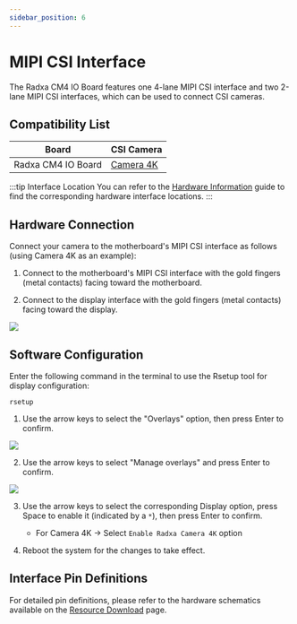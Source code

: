 ```yaml
---
sidebar_position: 6
---
```


# MIPI CSI Interface

The Radxa CM4 IO Board features one 4-lane MIPI CSI interface and two 2-lane MIPI CSI interfaces, which can be used to connect CSI cameras.

## Compatibility List

| Board              | CSI Camera                                                   |
| ------------------ | ------------------------------------------------------------ |
| Radxa CM4 IO Board | [Camera 4K](https://radxa.com/products/accessories/camera4k) |

:::tip Interface Location
You can refer to the [Hardware Information](./hardware_info.md) guide to find the corresponding hardware interface locations.
:::

## Hardware Connection

Connect your camera to the motherboard's MIPI CSI interface as follows (using Camera 4K as an example):

1. Connect to the motherboard's MIPI CSI interface with the gold fingers (metal contacts) facing toward the motherboard.

2. Connect to the display interface with the gold fingers (metal contacts) facing toward the display.

<div style={{ textAlign: "center" }}>
  <img
    src="/en/img/cm4/cm4_io_camera.webp"
    style={{ width: "100%", maxWidth: "1200px" }}
  />
</div>

## Software Configuration

Enter the following command in the terminal to use the Rsetup tool for display configuration:

<NewCodeBlock tip="radxa@device$" type="device">

```
rsetup
```

</NewCodeBlock>

1. Use the arrow keys to select the "Overlays" option, then press Enter to confirm.

<div style={{ textAlign: "center" }}>
  <img
    src="/en/img/common/radxa-os/system-config/rsetup-overlays.webp"
    style={{ width: "100%", maxWidth: "1200px" }}
  />
</div>

2. Use the arrow keys to select "Manage overlays" and press Enter to confirm.

<div style={{ textAlign: "center" }}>
  <img
    src="/en/img/common/radxa-os/system-config/rsetup-overlays-manage.webp"
    style={{ width: "100%", maxWidth: "1200px" }}
  />
</div>

3. Use the arrow keys to select the corresponding Display option, press Space to enable it (indicated by a `*`), then press Enter to confirm.

   - For Camera 4K → Select `Enable Radxa Camera 4K` option

4. Reboot the system for the changes to take effect.

## Interface Pin Definitions

For detailed pin definitions, please refer to the hardware schematics available on the [Resource Download](../download.md) page.

